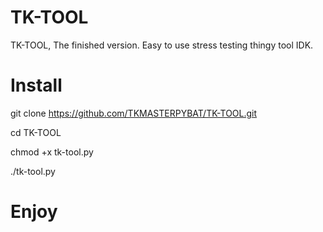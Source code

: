 # TK-TOOL
TK-TOOL, The finished version. Easy to use stress testing thingy tool IDK.

# Install
git clone https://github.com/TKMASTERPYBAT/TK-TOOL.git



cd TK-TOOL



chmod +x tk-tool.py



./tk-tool.py

# Enjoy
